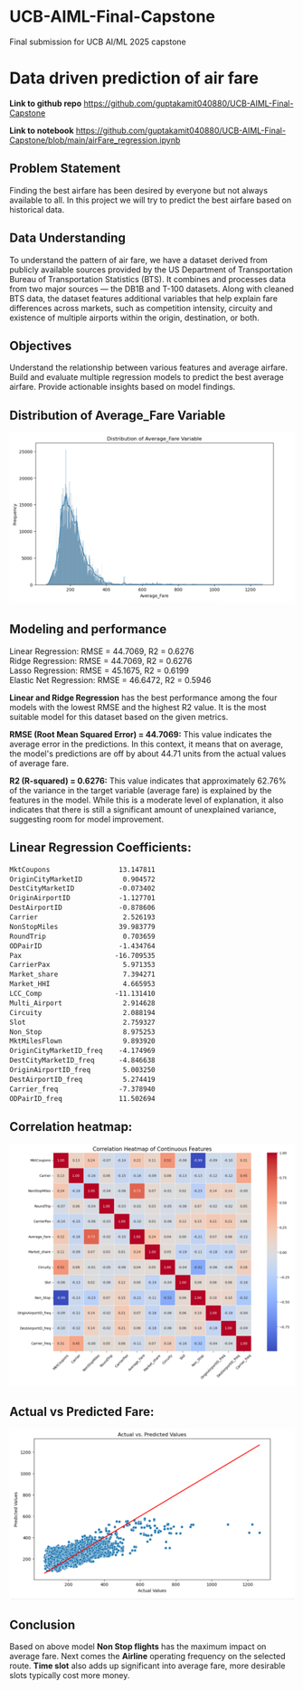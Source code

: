 # UCB-AIML-Final-Capstone
Final submission for UCB AI/ML 2025 capstone

# Data driven prediction of air fare

**Link to github repo** https://github.com/guptakamit040880/UCB-AIML-Final-Capstone

**Link to notebook** https://github.com/guptakamit040880/UCB-AIML-Final-Capstone/blob/main/airFare_regression.ipynb

## Problem Statement

Finding the best airfare has been desired by everyone but not always available to all. In this project we will try to predict the best airfare based on historical data.

## Data Understanding

To understand the pattern of air fare, we have a dataset derived from publicly available sources provided by the US Department of Transportation Bureau of Transportation Statistics (BTS). It combines and processes data from two major sources — the DB1B and T-100 datasets. Along with cleaned BTS data, the dataset features additional variables that help explain fare differences across markets, such as competition intensity, circuity and existence of multiple airports within the origin, destination, or both.

## Objectives

Understand the relationship between various features and average airfare. Build and evaluate multiple regression models to predict the best average airfare. Provide actionable insights based on model findings.

## Distribution of Average_Fare Variable
![](images/AverageFareDistribution.png)

## Modeling and performance

Linear Regression: RMSE = 44.7069, R2 = 0.6276\
Ridge Regression: RMSE = 44.7069, R2 = 0.6276\
Lasso Regression: RMSE = 45.1675, R2 = 0.6199\
Elastic Net Regression: RMSE = 46.6472, R2 = 0.5946


**Linear and Ridge Regression** has the best performance among the four models with the lowest RMSE and the highest R2 value. It is the most suitable model for this dataset based on the given metrics.

**RMSE (Root Mean Squared Error) = 44.7069:** This value indicates the average error in the predictions. In this context, it means that on average, the model's predictions are off by about 44.71 units from the actual values of average fare.

**R2 (R-squared) = 0.6276:** This value indicates that approximately 62.76% of the variance in the target variable (average fare) is explained by the features in the model. While this is a moderate level of explanation, it also indicates that there is still a significant amount of unexplained variance, suggesting room for model improvement.

## Linear Regression Coefficients:

```markdown
MktCoupons                 13.147811
OriginCityMarketID          0.904572
DestCityMarketID           -0.073402
OriginAirportID            -1.127701
DestAirportID              -0.878606
Carrier                     2.526193
NonStopMiles               39.983779
RoundTrip                   0.703659
ODPairID                   -1.434764
Pax                       -16.709535
CarrierPax                  5.971353
Market_share                7.394271
Market_HHI                  4.665953
LCC_Comp                  -11.131410
Multi_Airport               2.914628
Circuity                    2.088194
Slot                        2.759327
Non_Stop                    8.975253
MktMilesFlown               9.893920
OriginCityMarketID_freq    -4.174969
DestCityMarketID_freq      -4.846638
OriginAirportID_freq        5.003250
DestAirportID_freq          5.274419
Carrier_freq               -7.378940
ODPairID_freq              11.502694
```

## Correlation heatmap:

![](images/CorrelationHeatMap.png)

## Actual vs Predicted Fare:

![](images/ActualPredictedFare.png)

## Conclusion

Based on above model **Non Stop flights** has the maximum impact on average fare. Next comes the **Airline** operating frequency on the selected route. **Time slot** also adds up significant into average fare, more desirable slots typically cost more money.
